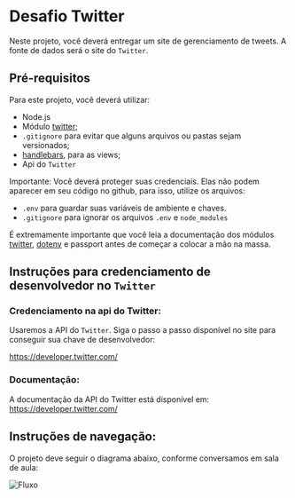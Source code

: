 # Desafio Twitter

Neste projeto, você deverá entregar um site de gerenciamento de tweets. A fonte de dados será o site do `Twitter`.

## Pré-requisitos

Para este projeto, você deverá utilizar:

- Node.js
- Módulo [twitter](https://www.npmjs.com/package/twitter);
- `.gitignore` para evitar que alguns arquivos ou pastas sejam versionados; 
- [handlebars](https://handlebarsjs.com/), para as views;
- Api do `Twitter`

Importante: Você deverá proteger suas credenciais. Elas não podem aparecer em seu código no github, para isso, utilize os arquivos:

- `.env` para guardar suas variáveis de ambiente e chaves.
- `.gitignore` para ignorar os arquivos `.env` e `node_modules`

É extremamente importante que você leia a documentação dos módulos  [twitter](https://www.npmjs.com/package/twitter), [dotenv](https://www.npmjs.com/package/dotenv) e passport antes de começar a colocar a mão na massa.


## Instruções para credenciamento de desenvolvedor no `Twitter`

### Credenciamento na api do Twitter:

Usaremos a API do `Twitter`. Siga o passo a passo disponível no site para conseguir sua chave de desenvolvedor:

https://developer.twitter.com/

### Documentação:
A documentação da API do Twitter está disponível em:
https://developer.twitter.com/


## Instruções de navegação:

O projeto deve seguir o diagrama abaixo, conforme conversamos em sala de aula:

![Fluxo](https://github.com/ironhack-web-pt-sao-paulo-fev-2019/desafio-twitter/blob/master/doc/images/diagrama-twitter.png)
